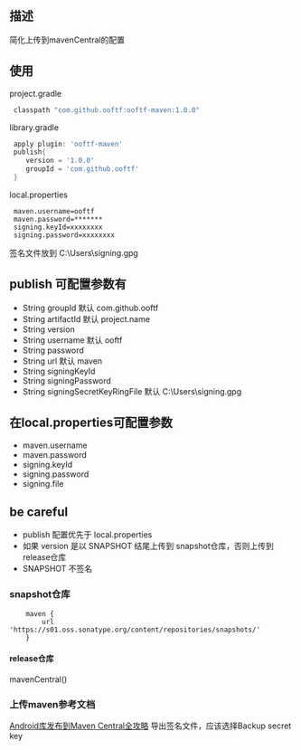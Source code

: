 ## 描述
简化上传到mavenCentral的配置
## 使用
project.gradle
```groovy
 classpath "com.github.ooftf:ooftf-maven:1.0.0"
```
library.gradle
```groovy
 apply plugin: 'ooftf-maven'
 publish{
    version = '1.0.0'
    groupId = 'com.github.ooftf'
 }

```
 local.properties
```
 maven.username=ooftf
 maven.password=*******
 signing.keyId=xxxxxxxx
 signing.password=xxxxxxxx
```
签名文件放到 C:\Users\signing.gpg
##  publish 可配置参数有
* String groupId   默认 com.github.ooftf
* String artifactId 默认 project.name
* String version
* String username  默认 ooftf
* String password
* String url  默认 maven
* String signingKeyId
* String signingPassword
* String signingSecretKeyRingFile 默认 C:\Users\signing.gpg

## 在local.properties可配置参数
* maven.username
* maven.password
* signing.keyId
* signing.password
* signing.file
## be careful
* publish 配置优先于 local.properties
* 如果 version 是以 SNAPSHOT 结尾上传到 snapshot仓库，否则上传到release仓库
* SNAPSHOT 不签名
### snapshot仓库
        maven {
            url 'https://s01.oss.sonatype.org/content/repositories/snapshots/'
        }
#### release仓库
mavenCentral()

### 上传maven参考文档
[Android库发布到Maven Central全攻略](https://xiaozhuanlan.com/topic/6174835029) 导出签名文件，应该选择Backup secret key

